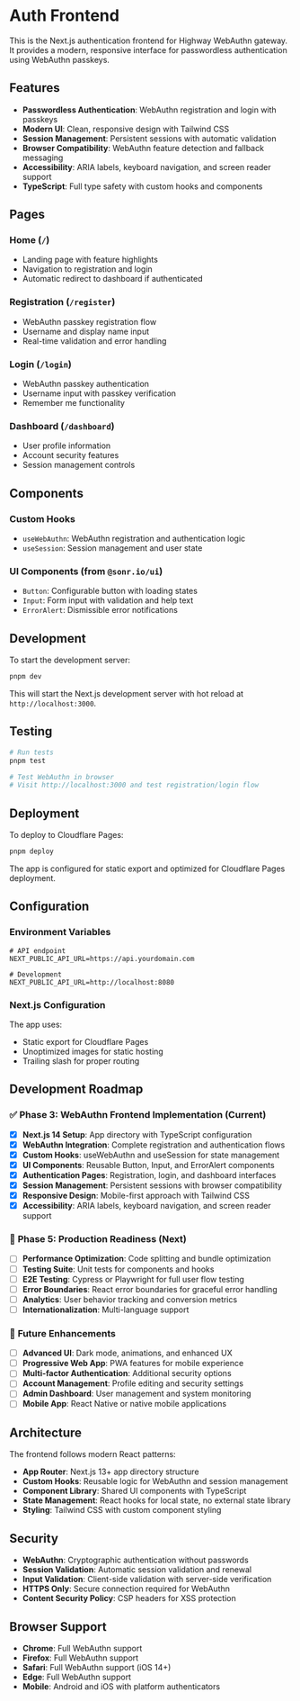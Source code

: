 # Auth Frontend

This is the Next.js authentication frontend for Highway WebAuthn gateway. It provides a modern, responsive interface for passwordless authentication using WebAuthn passkeys.

## Features

- **Passwordless Authentication**: WebAuthn registration and login with passkeys
- **Modern UI**: Clean, responsive design with Tailwind CSS
- **Session Management**: Persistent sessions with automatic validation
- **Browser Compatibility**: WebAuthn feature detection and fallback messaging
- **Accessibility**: ARIA labels, keyboard navigation, and screen reader support
- **TypeScript**: Full type safety with custom hooks and components

## Pages

### Home (`/`)

- Landing page with feature highlights
- Navigation to registration and login
- Automatic redirect to dashboard if authenticated

### Registration (`/register`)

- WebAuthn passkey registration flow
- Username and display name input
- Real-time validation and error handling

### Login (`/login`)

- WebAuthn passkey authentication
- Username input with passkey verification
- Remember me functionality

### Dashboard (`/dashboard`)

- User profile information
- Account security features
- Session management controls

## Components

### Custom Hooks

- `useWebAuthn`: WebAuthn registration and authentication logic
- `useSession`: Session management and user state

### UI Components (from `@sonr.io/ui`)

- `Button`: Configurable button with loading states
- `Input`: Form input with validation and help text
- `ErrorAlert`: Dismissible error notifications

## Development

To start the development server:

```bash
pnpm dev
```

This will start the Next.js development server with hot reload at `http://localhost:3000`.

## Testing

```bash
# Run tests
pnpm test

# Test WebAuthn in browser
# Visit http://localhost:3000 and test registration/login flow
```

## Deployment

To deploy to Cloudflare Pages:

```bash
pnpm deploy
```

The app is configured for static export and optimized for Cloudflare Pages deployment.

## Configuration

### Environment Variables

```env
# API endpoint
NEXT_PUBLIC_API_URL=https://api.yourdomain.com

# Development
NEXT_PUBLIC_API_URL=http://localhost:8080
```

### Next.js Configuration

The app uses:

- Static export for Cloudflare Pages
- Unoptimized images for static hosting
- Trailing slash for proper routing

## Development Roadmap

### ✅ **Phase 3: WebAuthn Frontend Implementation** (Current)

- [x] **Next.js 14 Setup**: App directory with TypeScript configuration
- [x] **WebAuthn Integration**: Complete registration and authentication flows
- [x] **Custom Hooks**: useWebAuthn and useSession for state management
- [x] **UI Components**: Reusable Button, Input, and ErrorAlert components
- [x] **Authentication Pages**: Registration, login, and dashboard interfaces
- [x] **Session Management**: Persistent sessions with browser compatibility
- [x] **Responsive Design**: Mobile-first approach with Tailwind CSS
- [x] **Accessibility**: ARIA labels, keyboard navigation, and screen reader support

### 🚧 **Phase 5: Production Readiness** (Next)

- [ ] **Performance Optimization**: Code splitting and bundle optimization
- [ ] **Testing Suite**: Unit tests for components and hooks
- [ ] **E2E Testing**: Cypress or Playwright for full user flow testing
- [ ] **Error Boundaries**: React error boundaries for graceful error handling
- [ ] **Analytics**: User behavior tracking and conversion metrics
- [ ] **Internationalization**: Multi-language support

### 🔮 **Future Enhancements**

- [ ] **Advanced UI**: Dark mode, animations, and enhanced UX
- [ ] **Progressive Web App**: PWA features for mobile experience
- [ ] **Multi-factor Authentication**: Additional security options
- [ ] **Account Management**: Profile editing and security settings
- [ ] **Admin Dashboard**: User management and system monitoring
- [ ] **Mobile App**: React Native or native mobile applications

## Architecture

The frontend follows modern React patterns:

- **App Router**: Next.js 13+ app directory structure
- **Custom Hooks**: Reusable logic for WebAuthn and session management
- **Component Library**: Shared UI components with TypeScript
- **State Management**: React hooks for local state, no external state library
- **Styling**: Tailwind CSS with custom component styling

## Security

- **WebAuthn**: Cryptographic authentication without passwords
- **Session Validation**: Automatic session validation and renewal
- **Input Validation**: Client-side validation with server-side verification
- **HTTPS Only**: Secure connection required for WebAuthn
- **Content Security Policy**: CSP headers for XSS protection

## Browser Support

- **Chrome**: Full WebAuthn support
- **Firefox**: Full WebAuthn support
- **Safari**: Full WebAuthn support (iOS 14+)
- **Edge**: Full WebAuthn support
- **Mobile**: Android and iOS with platform authenticators
